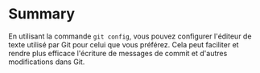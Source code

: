 # Summary

En utilisant la commande `git config`, vous pouvez configurer l'éditeur de texte utilisé par Git pour celui que vous préférez. Cela peut faciliter et rendre plus efficace l'écriture de messages de commit et d'autres modifications dans Git.
